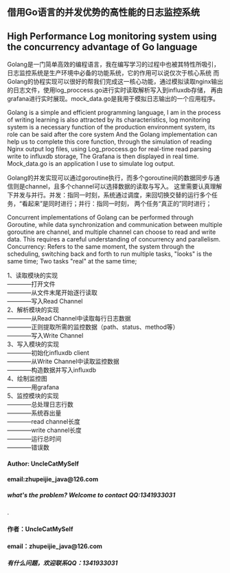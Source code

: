 <h2>借用Go语言的并发优势的高性能的日志监控系统</h2>
<h2>High Performance Log monitoring system using the concurrency advantage of Go language</h2>

<p>Golang是一门简单高效的编程语言，我在编写学习的过程中也被其特性所吸引，日志监控系统是生产环境中必备的功能系统，它的作用可以说仅次于核心系统
而Golang的协程实现可以很好的帮我们完成这一核心功能，通过模拟读取nginx输出的日志文件，使用log_proccess.go进行实时读取解析写入到influxdb存储，
再由grafana进行实时展现。mock_data.go是我用于模拟日志输出的一个应用程序。</p>
<p>Golang is a simple and efficient programming language, I am in the process of writing learning is also attracted by its characteristics, log monitoring system is a necessary function of the production environment system, its role can be said after the core system
   And the Golang implementation can help us to complete this core function, through the simulation of reading Nginx output log files, using Log_proccess.go for real-time read parsing write to influxdb storage, The Grafana is then displayed in real time. Mock_data.go is an application I use to simulate log output.</p>

<p>Golang的并发实现可以通过goroutine执行，而多个goroutine间的数据同步与通信则是channel，且多个channel可以选择数据的读取与写入。
这里需要认真理解下并发与并行。并发：指同一时刻，系统通过调度，来回切换交替的运行多个任务，“看起来”是同时进行；并行：指同一时刻，
两个任务“真正的”同时进行；</p>
<p>Concurrent implementations of Golang can be performed through Goroutine, while data synchronization and communication between multiple goroutine are channel, and multiple channel can choose to read and write data. This requires a careful understanding of concurrency and parallelism.
   Concurrency: Refers to the same moment, the system through the scheduling, switching back and forth to run multiple tasks, "looks" is the same time; Two tasks "real" at the same time;</p>

1、读取模块的实现<br>
————打开文件<br>
————从文件末尾开始逐行读取<br>
————写入Read Channel<br>
2、解析模块的实现<br>
————从Read Channel中读取每行日志数据<br>
————正则提取所需的监控数据（path、status、method等）<br>
————写入Write Channel<br>
3、写入模块的实现<br>
————初始化influxdb client<br>
————从Write Channel中读取监控数据<br>
————构造数据并写入influxdb<br>
4、绘制监控图<br>
————用grafana<br>
5、监控模块的实现<br>
————总处理日志行数<br>
————系统吞出量<br>
————read channel长度<br>
————write channel长度<br>
————运行总时间<br>
————错误数<br>


<h4> Author: UncleCatMySelf</h4>
<h4>email:zhupeijie_java@126.com</h4>
<h5>what's the problem? Welcome to contact QQ:1341933031</h5>.
<h4>作者：UncleCatMySelf</h4>
<h4>email：zhupeijie_java@126.com</h4>
<h5>有什么问题，欢迎联系QQ：1341933031</h5>



